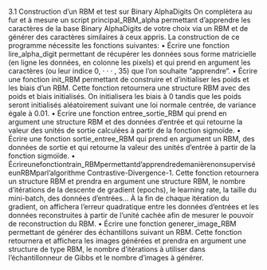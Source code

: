 
3.1 Construction d’un RBM et test sur Binary AlphaDigits
On complètera au fur et à mesure un script principal_RBM_alpha permettant d’apprendre les caractères de la base Binary AlphaDigits de votre choix via un RBM et de générer des caractères similaires à ceux appris. La construction de ce programme nécessite les fonctions suivantes:
• Écrire une fonction lire_alpha_digit permettant de récupérer les données sous forme matricielle (en ligne les données, en colonne les pixels) et qui prend en argument les caractères (ou leur indice 0, · · · , 35) que l’on souhaite “apprendre”.
• Écrire une fonction init_RBM permettant de construire et d’initialiser les poids et les biais d’un RBM. Cette fonction retournera une structure RBM avec des poids et biais initialisés. On initialisera les biais à 0 tandis que les poids seront initialisés aléatoirement suivant une loi normale centrée, de variance égale à 0.01.
• Écrire une fonction entree_sortie_RBM qui prend en argument une structure RBM et des données d’entrée et qui retourne la valeur des unités de sortie calculées à partir de la fonction sigmoïde.
• Écrire une fonction sortie_entree_RBM qui prend en argument un RBM, des données de sortie et qui retourne la valeur des unités d’entrée à partir de la fonction sigmoïde.
• Écrireunefonctiontrain_RBMpermettantd’apprendredemanièrenonsuperviséeunRBMparl’algorithme Contrastive-Divergence-1. Cette fonction retournera un structure RBM et prendra en argument une structure RBM, le nombre d’itérations de la descente de gradient (epochs), le learning rate, la taille
du mini-batch, des données d’entrées... À la fin de chaque itération du gradient, on affichera l’erreur quadratique entre les données d’entrées et les données reconstruites à partir de l’unité cachée afin de mesurer le pouvoir de reconstruction du RBM.
• Écrire une fonction generer_image_RBM permettant de générer des échantillons suivant un RBM. Cette fonction retournera et affichera les images générées et prendra en argument une structure de type RBM, le nombre d’itérations à utiliser dans l’échantillonneur de Gibbs et le nombre d’images à générer.
